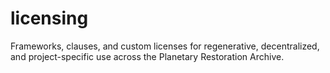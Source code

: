 # licensing
Frameworks, clauses, and custom licenses for regenerative, decentralized, and project-specific use across the Planetary Restoration Archive.
